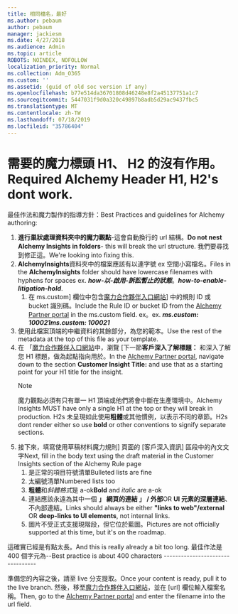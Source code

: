 ```yaml
---
title: 相同檔名，最好
ms.author: pebaum
author: pebaum
manager: jackiesm
ms.date: 4/27/2018
ms.audience: Admin
ms.topic: article
ROBOTS: NOINDEX, NOFOLLOW
localization_priority: Normal
ms.collection: Adm_O365
ms.custom: ''
ms.assetid: (guid of old soc version if any)
ms.openlocfilehash: b77e514da36701808d46248e8f2a45137751a1c7
ms.sourcegitcommit: 5447031f9d0a320c49897b8adb5d29ac9437fbc5
ms.translationtype: MT
ms.contentlocale: zh-TW
ms.lasthandoff: 07/18/2019
ms.locfileid: "35786404"
---
```

# <a name="required-alchemy-header-h1-h2s-dont-work"></a><span data-ttu-id="21237-102">需要的魔力標頭 H1、 H2 的沒有作用。</span><span class="sxs-lookup"><span data-stu-id="21237-102">Required Alchemy Header H1, H2's dont work.</span></span>
<span data-ttu-id="21237-103">最佳作法和魔力製作的指導方針：</span><span class="sxs-lookup"><span data-stu-id="21237-103">Best Practices and guidelines for Alchemy authoring:</span></span>

1. <span data-ttu-id="21237-104">**進行巢狀處理資料夾中的魔力觀點**-這會自動換行的 url 結構。</span><span class="sxs-lookup"><span data-stu-id="21237-104">**Do not nest Alchemy Insights in folders**- this will break the url structure.</span></span> <span data-ttu-id="21237-105">我們要尋找到修正這。</span><span class="sxs-lookup"><span data-stu-id="21237-105">We're looking into fixing this.</span></span>
1. <span data-ttu-id="21237-106">**AlchemyInsights**資料夾中的檔案應該有以連字號 ex 空間小寫檔名。</span><span class="sxs-lookup"><span data-stu-id="21237-106">Files in the **AlchemyInsights** folder should have lowercase filenames with hyphens for spaces ex.</span></span> <span data-ttu-id="21237-107">***how-以-啟用-訴訟暫止的狀態***。</span><span class="sxs-lookup"><span data-stu-id="21237-107">***how-to-enable-litigation-hold***.</span></span>
    1. <span data-ttu-id="21237-108">在 ms.custom] 欄位中包含[魔力合作夥伴入口網站](https://alchemyportal.azurewebsites.net)] 中的規則 ID 或 bucket 識別碼。</span><span class="sxs-lookup"><span data-stu-id="21237-108">Include the Rule ID or bucket ID from the [Alchemy Partner portal](https://alchemyportal.azurewebsites.net) in the ms.custom field.</span></span> <span data-ttu-id="21237-109">ex。</span><span class="sxs-lookup"><span data-stu-id="21237-109">ex.</span></span> <span data-ttu-id="21237-110">***ms.custom: 100021***</span><span class="sxs-lookup"><span data-stu-id="21237-110">***ms.custom: 100021***</span></span>
1. <span data-ttu-id="21237-111">使用此檔案頂端的中繼資料的其餘部分，為您的範本。</span><span class="sxs-lookup"><span data-stu-id="21237-111">Use the rest of the metadata at the top of this file as your template.</span></span>
1. <span data-ttu-id="21237-112">在 「[魔力合作夥伴入口網站](https://alchemyportal.azurewebsites.net)中，瀏覽 [下一節**客戶深入了解標題：** 和深入了解您 H1 標題，做為起點指向用於。</span><span class="sxs-lookup"><span data-stu-id="21237-112">In the [Alchemy Partner portal](https://alchemyportal.azurewebsites.net), navigate down to the section **Customer Insight Title:** and use that as a starting point for your H1 title for the insight.</span></span> 
    > [!NOTE]
    > <span data-ttu-id="21237-113">魔力觀點必須有只有單一 H1 頂端或他們將會中斷在生產環境中。</span><span class="sxs-lookup"><span data-stu-id="21237-113">Alchemy Insights MUST have only a single H1 at the top or they will break in production.</span></span> <span data-ttu-id="21237-114">H2s 未呈現如此使用**粗體**或其他慣例，以表示不同的章節。</span><span class="sxs-lookup"><span data-stu-id="21237-114">H2s dont render either so use **bold** or other conventions to signify separate sections.</span></span>
1. <span data-ttu-id="21237-115">接下來，填寫使用草稿材料魔力規則] 頁面的 [客戶深入資訊] 區段中的內文文字</span><span class="sxs-lookup"><span data-stu-id="21237-115">Next, fill in the body text using the draft material in the Customer Insights section of the Alchemy Rule page</span></span>
    1. <span data-ttu-id="21237-116">是正常的項目符號清單</span><span class="sxs-lookup"><span data-stu-id="21237-116">Bulleted lists are fine</span></span>
    1. <span data-ttu-id="21237-117">太編號清單</span><span class="sxs-lookup"><span data-stu-id="21237-117">Numbered lists too</span></span>
    1. <span data-ttu-id="21237-118">**粗體**和*斜體格式*是 a-ok</span><span class="sxs-lookup"><span data-stu-id="21237-118">**Bold** and *italic* are a-ok</span></span>
    1. <span data-ttu-id="21237-119">連結應該永遠為其中一個 **」 網頁的連結 」 / 外部**OR **UI 元素的深層連結**、 不內部連結。</span><span class="sxs-lookup"><span data-stu-id="21237-119">Links should always be either **"links to web"/external** OR **deep-links to UI elements**, not internal links.</span></span>
    1. <span data-ttu-id="21237-120">圖片不受正式支援現階段，但它位於藍圖。</span><span class="sxs-lookup"><span data-stu-id="21237-120">Pictures are not officially supported at this time, but it's on the roadmap.</span></span>

<span data-ttu-id="21237-121">這確實已經是有點太長。</span><span class="sxs-lookup"><span data-stu-id="21237-121">And this is really already a bit too long.</span></span> <span data-ttu-id="21237-122">最佳作法是 400 個字元為--</span><span class="sxs-lookup"><span data-stu-id="21237-122">Best practice is about 400 characters ---------------------------------</span></span>

<span data-ttu-id="21237-123">準備您的內容之後，請至 live 分支提取。</span><span class="sxs-lookup"><span data-stu-id="21237-123">Once your content is ready, pull it to the live branch.</span></span> <span data-ttu-id="21237-124">然後，移至[魔力合作夥伴入口網站](https://alchemyportal.azurewebsites.net)，並在 [url] 欄位輸入檔案名稱。</span><span class="sxs-lookup"><span data-stu-id="21237-124">Then, go to the [Alchemy Partner portal](https://alchemyportal.azurewebsites.net) and enter the filename into the url field.</span></span> 



